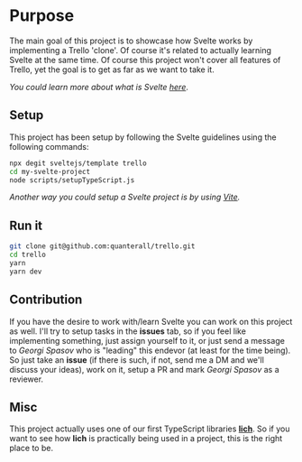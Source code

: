 # Purpose
The main goal of this project is to showcase how Svelte works by implementing a Trello 'clone'. Of course it's related to actually learning Svelte at the same time. Of course this project won't cover all features of Trello, yet the goal is to get as far as we want to take it.

*You could learn more about what is Svelte [here](https://svelte.dev/)*.

## Setup
This project has been setup by following the Svelte guidelines using the following commands:
```bash
npx degit sveltejs/template trello
cd my-svelte-project
node scripts/setupTypeScript.js
```
*Another way you could setup a Svelte project is by using [Vite](https://vitejs.dev/).*

## Run it
```bash
git clone git@github.com:quanterall/trello.git
cd trello
yarn
yarn dev
```

## Contribution
If you have the desire to work with/learn Svelte you can work on this project as well. I'll try to setup tasks in the **issues** tab, so if you feel like implementing something, just assign yourself to it, or just send a message to *Georgi Spasov* who is "leading" this endevor (at least for the time being).
So just take an **issue** (if there is such, if not, send me a DM and we'll discuss your ideas), work on it, setup a PR and mark *Georgi Spasov* as a reviewer.

## Misc
This project actually uses one of our first TypeScript libraries **[lich](https://www.npmjs.com/package/@quanterall/lich)**. So if you want to see how **lich** is practically being used in a project, this is the right place to be.